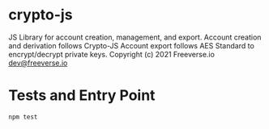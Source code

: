 # crypto-js
JS Library for account creation, management, and export.
Account creation and derivation follows Crypto-JS
Account export follows AES Standard to encrypt/decrypt private keys.
Copyright (c) 2021 Freeverse.io <dev@freeverse.io>

# Tests and Entry Point
```npm test```
